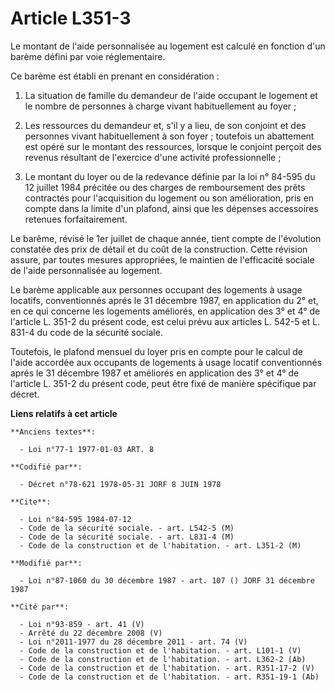 # Article L351-3

Le montant de l'aide personnalisée au logement est calculé en fonction d'un barème défini par voie réglementaire.

Ce barème est établi en prenant en considération :

1. La situation de famille du demandeur de l'aide occupant le logement et le nombre de personnes à charge vivant
habituellement au foyer ;

2. Les ressources du demandeur et, s'il y a lieu, de son conjoint et des personnes vivant habituellement à son foyer ;
toutefois un abattement est opéré sur le montant des ressources, lorsque le conjoint perçoit des revenus résultant de
l'exercice d'une activité professionnelle ;

3. Le montant du loyer ou de la redevance définie par la loi n° 84-595 du 12 juillet 1984 précitée ou des charges de
remboursement des prêts contractés pour l'acquisition du logement ou son amélioration, pris en compte dans la limite d'un
plafond, ainsi que les dépenses accessoires retenues forfaitairement.

Le barême, révisé le 1er juillet de chaque année, tient compte de l'évolution constatée des prix de détail et du coût de la
construction. Cette révision assure, par toutes mesures appropriées, le maintien de l'efficacité sociale de l'aide
personnalisée au logement.

Le barème applicable aux personnes occupant des logements à usage locatifs, conventionnés aprés le 31 décembre 1987, en
application du 2° et, en ce qui concerne les logements améliorés, en application des 3° et 4° de l'article L. 351-2 du
présent code, est celui prévu aux articles L. 542-5 et L. 831-4 du code de la sécurité sociale.

Toutefois, le plafond mensuel du loyer pris en compte pour le calcul de l'aide accordée aux occupants de logements à usage
locatif conventionnés aprés le 31 décembre 1987 et améliorés en application des 3° et 4° de l'article L. 351-2 du présent
code, peut être fixé de manière spécifique par décret.

**Liens relatifs à cet article**

	**Anciens textes**:

	  - Loi n°77-1 1977-01-03 ART. 8

	**Codifié par**:

	  - Décret n°78-621 1978-05-31 JORF 8 JUIN 1978

	**Cite**:

	  - Loi n°84-595 1984-07-12
	  - Code de la sécurité sociale. - art. L542-5 (M)
	  - Code de la sécurité sociale. - art. L831-4 (M)
	  - Code de la construction et de l'habitation. - art. L351-2 (M)

	**Modifié par**:

	  - Loi n°87-1060 du 30 décembre 1987 - art. 107 () JORF 31 décembre 1987

	**Cité par**:

	  - Loi n°93-859 - art. 41 (V)
	  - Arrêté du 22 décembre 2008 (V)
	  - Loi n°2011-1977 du 28 décembre 2011 - art. 74 (V)
	  - Code de la construction et de l'habitation. - art. L101-1 (V)
	  - Code de la construction et de l'habitation. - art. L362-2 (Ab)
	  - Code de la construction et de l'habitation. - art. R351-17-2 (V)
	  - Code de la construction et de l'habitation. - art. R351-19-1 (Ab)
